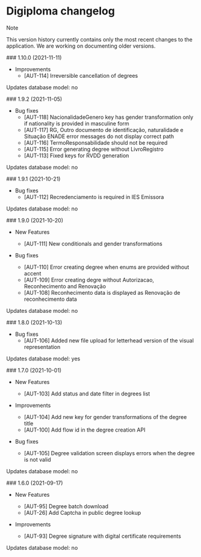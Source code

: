 ﻿# Digiploma changelog

> [!NOTE]
> This version history currently contains only the most recent changes to the application. We are working on
> documenting older versions.

<a name="v1-10-0" />
### 1.10.0 (2021-11-11)

* Improvements
  * [AUT-114] Irreversible cancellation of degrees

Updates database model: no

<a name="v1-9-2" />
### 1.9.2 (2021-11-05)

* Bug fixes
  * [AUT-118] NacionalidadeGenero key has gender transformation only if nationality is provided in masculine form
  * [AUT-117] RG, Outro documento de identificação, naturalidade e Situação ENADE error messages do not display correct path
  * [AUT-116] TermoResponsabilidade should not be required
  * [AUT-115] Error generating degree without LivroRegistro
  * [AUT-113] Fixed keys for RVDD generation

Updates database model: no

<a name="v1-9-1" />
### 1.9.1 (2021-10-21)

* Bug fixes
  * [AUT-112] Recredenciamento is required in IES Emissora

Updates database model: no

<a name="v1-9-0" />
### 1.9.0 (2021-10-20)

* New Features
  * [AUT-111] New conditionals and gender transformations

* Bug fixes
  * [AUT-110] Error creating degree when enums are provided without accent
  * [AUT-109] Error creating degre without Autorizacao, Reconhecimento and Renovação
  * [AUT-108] Reconhecimento data is displayed as Renovação de reconhecimento data

Updates database model: no

<a name="v1-8-0" />
### 1.8.0 (2021-10-13)

* Bug fixes
  * [AUT-106] Added new file upload for letterhead version of the visual representation

Updates database model: yes

<a name="v1-7-0" />
### 1.7.0 (2021-10-01)

* New Features
  * [AUT-103] Add status and date filter in degrees list

* Improvements
  * [AUT-104] Add new key for gender transformations of the degree title
  * [AUT-100] Add flow id in the degree creation API

* Bug fixes
  * [AUT-105] Degree validation screen displays errors when the degree is not valid

Updates database model: no

<a name="v1-6-0" />
### 1.6.0 (2021-09-17)

* New Features
  * [AUT-95] Degree batch download
  * [AUT-26] Add Captcha in public degree lookup

* Improvements
  * [AUT-93] Degree signature with digital certificate requirements

Updates database model: no
